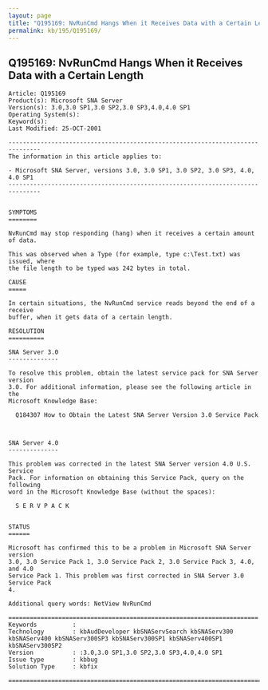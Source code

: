 ```yaml
---
layout: page
title: "Q195169: NvRunCmd Hangs When it Receives Data with a Certain Length"
permalink: kb/195/Q195169/
---
```


## Q195169: NvRunCmd Hangs When it Receives Data with a Certain Length

	Article: Q195169
	Product(s): Microsoft SNA Server
	Version(s): 3.0,3.0 SP1,3.0 SP2,3.0 SP3,4.0,4.0 SP1
	Operating System(s): 
	Keyword(s): 
	Last Modified: 25-OCT-2001
	
	-------------------------------------------------------------------------------
	The information in this article applies to:
	
	- Microsoft SNA Server, versions 3.0, 3.0 SP1, 3.0 SP2, 3.0 SP3, 4.0, 4.0 SP1 
	-------------------------------------------------------------------------------
	
	
	SYMPTOMS
	========
	
	NvRunCmd may stop responding (hang) when it receives a certain amount of data.
	
	This was observed when a Type (for example, type c:\Test.txt) was issued, where
	the file length to be typed was 242 bytes in total.
	
	CAUSE
	=====
	
	In certain situations, the NvRunCmd service reads beyond the end of a receive
	buffer, when it gets data of a certain length.
	
	RESOLUTION
	==========
	
	SNA Server 3.0
	--------------
	
	To resolve this problem, obtain the latest service pack for SNA Server version
	3.0. For additional information, please see the following article in the
	Microsoft Knowledge Base:
	
	  Q184307 How to Obtain the Latest SNA Server Version 3.0 Service Pack
	
	
	
	SNA Server 4.0
	--------------
	
	This problem was corrected in the latest SNA Server version 4.0 U.S. Service
	Pack. For information on obtaining this Service Pack, query on the following
	word in the Microsoft Knowledge Base (without the spaces):
	
	  S E R V P A C K
	
	
	STATUS
	======
	
	Microsoft has confirmed this to be a problem in Microsoft SNA Server version
	3.0, 3.0 Service Pack 1, 3.0 Service Pack 2, 3.0 Service Pack 3, 4.0, and 4.0
	Service Pack 1. This problem was first corrected in SNA Server 3.0 Service Pack
	4.
	
	Additional query words: NetView NvRunCmd
	
	======================================================================
	Keywords          :  
	Technology        : kbAudDeveloper kbSNAServSearch kbSNAServ300 kbSNAServ400 kbSNAServ300SP3 kbSNAServ300SP1 kbSNAServ400SP1 kbSNAServ300SP2
	Version           : :3.0,3.0 SP1,3.0 SP2,3.0 SP3,4.0,4.0 SP1
	Issue type        : kbbug
	Solution Type     : kbfix
	
	=============================================================================
	
